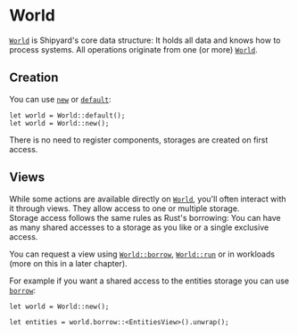 # World

[`World`](https://docs.rs/shipyard/0.5.0/shipyard/struct.World.html) is Shipyard's core data structure: It holds all data and knows how to process systems. All operations originate from one (or more) [`World`](https://docs.rs/shipyard/0.5.0/shipyard/struct.World.html).

## Creation

You can use [`new`](https://docs.rs/shipyard/0.5.0/shipyard/struct.World.html#method.new) or [`default`](https://docs.rs/shipyard/0.5.0/shipyard/struct.World.html#method.default):

```rust, noplaypen
let world = World::default();
let world = World::new();
```

There is no need to register components, storages are created on first access.

## Views

While some actions are available directly on [`World`](https://docs.rs/shipyard/0.5.0/shipyard/struct.World.html), you'll often interact with it through views. They allow access to one or multiple storage.  
Storage access follows the same rules as Rust's borrowing: You can have as many shared accesses to a storage as you like or a single exclusive access.

You can request a view using [`World::borrow`](https://docs.rs/shipyard/0.4.1/shipyard/struct.World.html#method.borrow), [`World::run`](https://docs.rs/shipyard/0.4.1/shipyard/struct.World.html#method.run) or in workloads (more on this in a later chapter).

For example if you want a shared access to the entities storage you can use [`borrow`](https://docs.rs/shipyard/0.4.1/shipyard/struct.World.html#method.borrow):

```rust, noplaypen
let world = World::new();

let entities = world.borrow::<EntitiesView>().unwrap();
```
